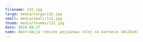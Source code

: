 ```yaml
---
filename: 132.jpg
large: media/large/132.jpg
small: media/small/132.jpg
thumb: media/thumbs/132.jpg
date: 2024.08.27
name: Abstrakcja rzeczno pejzażowa (olej na kartonie 18x24cm)
---
```

